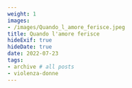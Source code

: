 ```yaml
---
weight: 1
images:
- /images/Quando_l_amore_ferisce.jpeg
title: Quando l'amore ferisce
hideExif: true
hideDate: true
date: 2022-07-23
tags:
- archive # all posts
- violenza-donne
---
```


